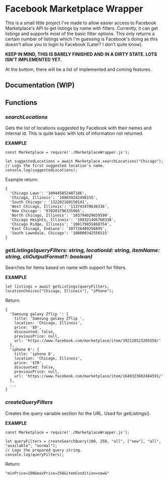# Facebook Marketplace Wrapper


This is a small little project I've made to allow easier access to Facebook Marketplace's API to get listings by name with filters.
Currently, it can get listings and supports most of the basic filter options. This only returns a certain number of listings
which I'm guessing is Facebook's doing as this doesn't allow you to login to Facebook (Later? I don't quite know).

**KEEP IN MIND, THIS IS BARELY FINISHED AND IN A DIRTY STATE. LOTS ISN'T IMPLEMENTED YET.**

At the bottom, there will be a list of implemented and coming features.


## Documentation (WIP)


## Functions
### *searchLocations*
Gets the list of locations suggested by Facebook with their names and internal id.
This is quite basic with lots of information not returned.

**EXAMPLE**
```
const Marketplace = require('./MarketplaceWrapper.js');

let suggestedLocations = await Marketplace.searchLocations("Chicago");
// Logs the first suggested location's name.
console.log(suggestedLocations);
```
Example return:
```
{
  'Chicago Lawn': '109445852407186',
  'Chicago, Illinois': '108659242498155',
  'South Chicago': '132202160150141',
  'West Chicago, Illinois': '113743478636336',
  'New Chicago': '970203796335965',
  'North Chicago, Illinois': '103794029659599',
  'Chicago Heights, Illinois': '109321495760338',
  'Chicago Ridge, Illinois': '108179855868754',
  'East Chicago, Indiana': '107726489256895',
  'South Lawndale, Chicago': '108000342556515'
}
```

### *getListings(queryFilters: string, locationId: string, itemName: string, cliOutputFormat?: boolean)*
Searches for items based on name with support for filters.

**EXAMPLE**
```
let listings = await getListings(queryFilters, locationChoices["Chicago, Illinois"], "iPhone");
```
Return:
```
{
  'Samsung galaxy Zflip ': {
    title: 'Samsung galaxy Zflip ',
    location: 'Chicago, Illinois',
    price: '$0',
    discounted: false,
    previousPrice: null,
    url: 'https://www.facebook.com/marketplace/item/392128523205558/'
  },
  'iphone 8': {
    title: 'iphone 8',
    location: 'Chicago, Illinois',
    price: '$70',
    discounted: false,
    previousPrice: null,
    url: 'https://www.facebook.com/marketplace/item/1649323602484591/'
  },
  ...
}
```


### *createQueryFilters*
Creates the query variable section for the URL. Used for getListings().

**EXAMPLE**
```
const Marketplace = require('./MarketplaceWrapper.js');

let queryFilters = createSearchQuery(100, 250, "all", ["new"], "all", "available", "normal");
// Logs the prepared query string.
console.log(queryFilters);
```
Return:
```
"minPrice=100&maxPrice=250&itemCondition=new&"
```